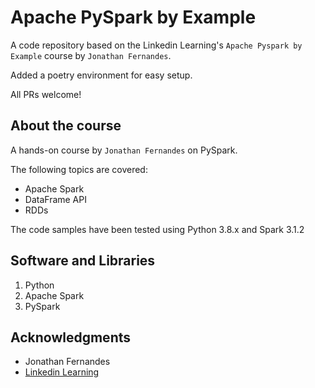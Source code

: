 # Apache PySpark by Example

A code repository based on the Linkedin Learning's `Apache Pyspark by Example` course by `Jonathan Fernandes`.

Added a poetry environment for easy setup.

All PRs welcome!

## About the course

A hands-on course by `Jonathan Fernandes` on PySpark.

The following topics are covered:

* Apache Spark
* DataFrame API
* RDDs

The code samples have been tested using Python 3.8.x and Spark 3.1.2

## Software and Libraries

1. Python
2. Apache Spark
3. PySpark

## Acknowledgments

* Jonathan Fernandes
* [Linkedin Learning](https://www.linkedin.com/learning/)
